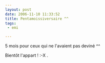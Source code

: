 ```yaml
---
layout: post
date: 2006-11-10 11:33:52
title: Pentamoissiversaire ^^
tags:
 - emi

---
```


5 mois pour ceux qui ne l'avaient pas deviné ^^

Bientôt l'appart ! :-X .
